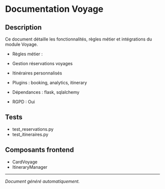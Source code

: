 # Documentation Voyage

## Description
Ce document détaille les fonctionnalités, règles métier et intégrations du module Voyage.

- Règles métier :
- Gestion réservations voyages
- Itinéraires personnalisés


- Plugins : booking, analytics, itinerary
- Dépendances : flask, sqlalchemy
- RGPD : Oui

## Tests
- test_reservations.py
- test_itineraires.py


## Composants frontend
- CardVoyage
- ItineraryManager


---
*Document généré automatiquement.*